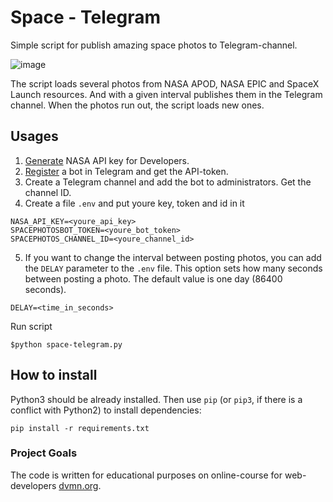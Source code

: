 # Space - Telegram

Simple script for publish amazing space photos to Telegram-channel.

![image](https://user-images.githubusercontent.com/22379662/151451756-f218e37d-e9b7-44ea-90f7-afb39c9a4a6f.png)

The script loads several photos from NASA APOD, NASA EPIC and SpaceX Launch resources. And with a given interval publishes them in the Telegram channel. When the photos run out, the script loads new ones.

## Usages

1. [Generate](https://api.nasa.gov/) NASA API key for Developers.
2. [Register](https://telegram.me/BotFather) a bot in Telegram and get the API-token.
3. Create a Telegram channel and add the bot to administrators. Get the channel ID.
4. Create a file `.env` and put youre key, token and id in it
```
NASA_API_KEY=<youre_api_key>
SPACEPHOTOSBOT_TOKEN=<youre_bot_token>
SPACEPHOTOS_CHANNEL_ID=<youre_channel_id>
```
5. If you want to change the interval between posting photos, you can add the `DELAY` parameter to the `.env` file. This option sets how many seconds between posting a photo. The default value is one day (86400 seconds).
```
DELAY=<time_in_seconds>
```
Run script
```
$python space-telegram.py
```

## How to install

Python3 should be already installed. 
Then use `pip` (or `pip3`, if there is a conflict with Python2) to install dependencies:
```
pip install -r requirements.txt
```

### Project Goals

The code is written for educational purposes on online-course for web-developers [dvmn.org](https://dvmn.org/).
